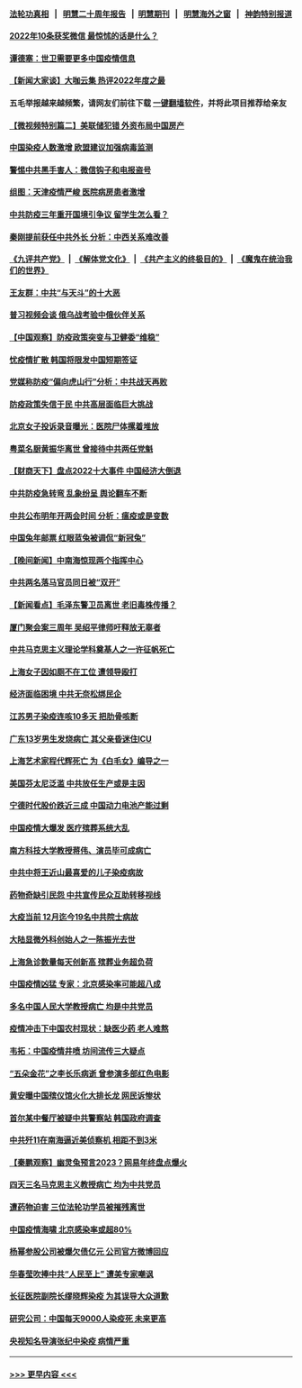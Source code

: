 #### [法轮功真相](https://github.com/gfw-breaker/truth/blob/master/README.md?t=0) &nbsp;&nbsp;|&nbsp;&nbsp; [明慧二十周年报告](https://github.com/gfw-breaker/mh-reports/blob/master/README.md?t=0) &nbsp;&nbsp;|&nbsp;&nbsp;[明慧期刊](https://github.com/gfw-breaker/mh-qikan) &nbsp;&nbsp;|&nbsp;&nbsp; [明慧海外之窗](https://github.com/gfw-breaker/mh-news/blob/master/README.md?t=0) &nbsp;&nbsp;|&nbsp;&nbsp; [神韵特别报道](https://github.com/gfw-breaker/mh-news/blob/master/shenyun.md?t=0)
#### [2022年10条获奖微信 最惊怵的话是什么？](../pages/nsc413/n13895524.md?t=12310343) 
#### [谭德塞：世卫需要更多中国疫情信息](../pages/nsc413/n13895551.md?t=12310343) 
#### [【新闻大家谈】大咖云集 热评2022年度之最](../pages/nsc413/n13895469.md?t=12310343) 
#### 五毛举报越来越频繁，请网友们前往下载 [一键翻墙软件](https://github.com/gfw-breaker/ssr-accounts)，并将此项目推荐给亲友
#### [【微视频特别篇二】美联储犯错 外资布局中国房产](../pages/nsc413/n13895476.md?t=12310343) 
#### [中国染疫人数激增 欧盟建议加强病毒监测](../pages/nsc413/n13895491.md?t=12310343) 
#### [警惕中共黑手害人：微信钩子和电报盗号](../pages/nsc413/n13894975.md?t=12310343) 
#### [组图：天津疫情严峻 医院病房患者激增](../pages/nsc413/n13895146.md?t=12310343) 
#### [中共防疫三年重开国境引争议 留学生怎么看？](../pages/nsc413/n13895442.md?t=12310343) 
#### [秦刚提前获任中共外长 分析：中西关系难改善](../pages/nsc413/n13895440.md?t=12310343) 
#### [《九评共产党》](https://github.com/begood0513/9ping.md/blob/master/README.md) &nbsp;|&nbsp; [《解体党文化》](../../../../jtdwh.md/blob/master/README.md)  &nbsp;|&nbsp; [《共产主义的终极目的》](../../../../gczydzjmd.md/blob/master/README.md) &nbsp;|&nbsp; [《魔鬼在统治我们的世界》](../../../../mgztzwmdsj.md/blob/master/README.md) 
#### [王友群：中共“与天斗”的十大恶](../pages/nsc413/n13895040.md?t=12310343) 
#### [普习视频会谈 俄乌战考验中俄伙伴关系](../pages/nsc413/n13895357.md?t=12310343) 
#### [【中国观察】防疫政策突变与卫健委“维稳”](../pages/nsc413/n13895108.md?t=12310343) 
#### [忧疫情扩散 韩国将限发中国短期签证](../pages/nsc413/n13895245.md?t=12310343) 
#### [党媒称防疫“偏向虎山行”分析：中共战天再败](../pages/nsc413/n13894577.md?t=12310343) 
#### [防疫政策失信于民 中共高层面临巨大挑战](../pages/nsc413/n13894627.md?t=12310343) 
#### [北京女子投诉录音曝光：医院尸体摞着堆放](../pages/nsc413/n13895124.md?t=12310343) 
#### [粤菜名厨黄振华离世 曾接待中共两任党魁](../pages/nsc413/n13895159.md?t=12310343) 
#### [【财商天下】盘点2022十大事件 中国经济大倒退](../pages/nsc413/n13895368.md?t=12310343) 
#### [中共防疫急转弯 乱象纷呈 舆论翻车不断](../pages/nsc413/n13894280.md?t=12310343) 
#### [中共公布明年开两会时间 分析：瘟疫或是变数](../pages/nsc413/n13895278.md?t=12310343) 
#### [中国兔年邮票 红眼蓝兔被调侃“新冠兔”](../pages/nsc413/n13895258.md?t=12310343) 
#### [【晚间新闻】中南海惊现两个指挥中心](../pages/nsc413/n13895248.md?t=12310343) 
#### [中共两名落马官员同日被“双开”](../pages/nsc413/n13895246.md?t=12310343) 
#### [【新闻看点】毛泽东警卫员离世 老旧毒株传播？](../pages/nsc413/n13894728.md?t=12310343) 
#### [厦门聚会案三周年 吴绍平律师吁释放无辜者](../pages/nsc413/n13895064.md?t=12310343) 
#### [中共马克思主义理论学科奠基人之一许征帆死亡](../pages/nsc413/n13894970.md?t=12310343) 
#### [上海女子因如厕不在工位 遭领导殴打](../pages/nsc413/n13895226.md?t=12310343) 
#### [经济面临困境 中共无奈松绑民企](../pages/nsc413/n13894634.md?t=12310343) 
#### [江苏男子染疫连咳10多天 把肋骨咳断](../pages/nsc413/n13895149.md?t=12310343) 
#### [广东13岁男生发烧病亡 其父亲昏迷住ICU](../pages/nsc413/n13894962.md?t=12310343) 
#### [上海艺术家程代辉死亡 为《白毛女》编导之一](../pages/nsc413/n13894840.md?t=12310343) 
#### [美国芬太尼泛滥 中共放任生产或是主因](../pages/nsc413/n13894587.md?t=12310343) 
#### [宁德时代股价跌近三成 中国动力电池产能过剩](../pages/nsc413/n13894565.md?t=12310343) 
#### [中国疫情大爆发 医疗殡葬系统大乱](../pages/nsc413/n13894549.md?t=12310343) 
#### [南方科技大学教授蒋伟、演员毕可成病亡](../pages/nsc413/n13894959.md?t=12310343) 
#### [中共中将王近山最喜爱的儿子染疫病故](../pages/nsc413/n13894553.md?t=12310343) 
#### [药物奇缺引民怨 中共宣传民众互助转移视线](../pages/nsc413/n13894561.md?t=12310343) 
#### [大疫当前 12月迄今19名中共院士病故](../pages/nsc413/n13894533.md?t=12310343) 
#### [大陆显微外科创始人之一陈振光去世](../pages/nsc413/n13894878.md?t=12310343) 
#### [上海急诊数量每天创新高 殡葬业务超负荷](../pages/nsc413/n13894949.md?t=12310343) 
#### [中国疫情凶猛 专家：北京感染率可能超八成](../pages/nsc413/n13894948.md?t=12310343) 
#### [多名中国人民大学教授病亡 均是中共党员](../pages/nsc413/n13894877.md?t=12310343) 
#### [疫情冲击下中国农村现状：缺医少药 老人难熬](../pages/nsc413/n13894835.md?t=12310343) 
#### [韦拓：中国疫情井喷 坊间流传三大疑点](../pages/nsc413/n13894528.md?t=12310343) 
#### [“五朵金花”之李长乐病逝 曾参演多部红色电影](../pages/nsc413/n13894522.md?t=12310343) 
#### [黄安曝中国殡仪馆火化大排长龙 网民诉惨状](../pages/nsc413/n13894733.md?t=12310343) 
#### [首尔某中餐厅被疑中共警察站 韩国政府调查](../pages/nsc413/n13894473.md?t=12310343) 
#### [中共歼11在南海逼近美侦察机 相距不到3米](../pages/nsc413/n13894594.md?t=12310343) 
#### [【秦鹏观察】幽灵兔预言2023？网易年终盘点爆火](../pages/nsc413/n13894708.md?t=12310343) 
#### [四天三名马克思主义教授病亡 均为中共党员](../pages/nsc413/n13894656.md?t=12310343) 
#### [遭药物迫害 三位法轮功学员被摧残离世](../pages/nsc413/n13893822.md?t=12310343) 
#### [中国疫情海啸 北京感染率或超80%](../pages/nsc413/n13894673.md?t=12310343) 
#### [杨幂参股公司被爆欠债亿元 公司官方微博回应](../pages/nsc413/n13894649.md?t=12310343) 
#### [华春莹吹捧中共“人民至上” 遭美专家嘲讽](../pages/nsc413/n13894578.md?t=12310343) 
#### [长征医院副院长缪晓辉染疫 为其误导大众道歉](../pages/nsc413/n13894605.md?t=12310343) 
#### [研究公司：中国每天9000人染疫死 未来更高](../pages/nsc413/n13894550.md?t=12310343) 
#### [央视知名导演张纪中染疫 病情严重](../pages/nsc413/n13894559.md?t=12310343) 

----
#### [ >>> 更早内容 <<< ](../indexes/nsc413-earlier.md)

